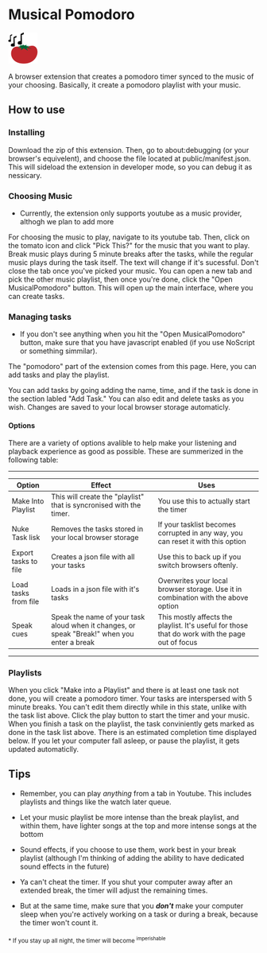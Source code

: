 # Musical Pomodoro

![tomato with music notes](public/favicon.svg)

A browser extension that creates a pomodoro timer synced to the music of your choosing.
Basically, it create a pomodoro playlist with your music.

## How to use

### Installing

Download the zip of this extension. Then, go to about:debugging (or your browser's equivelent), and choose the file located at public/manifest.json.
This will sideload the extension in developer mode, so you can debug it as nessicary.

### Choosing Music

* Currently, the extension only supports youtube as a music provider, althogh we plan to add more

For choosing the music to play, navigate to its youtube tab. Then, click on the tomato icon and click "Pick This?" for the music that you want to play. 
Break music plays during 5 minute breaks after the tasks, while the regular music plays during the task itself.
The text will change if it's sucessful. Don't close the tab once you've picked your music.
You can open a new tab and pick the other music playlist, then once you're done, click the "Open MusicalPomodoro" button. 
This will open up the main interface, where you can create tasks.

### Managing tasks

* If you don't see anything when you hit the "Open MusicalPomodoro" button, make sure that you have javascript enabled (if you use NoScript or something simmilar).

The "pomodoro" part of the extension comes from this page. Here, you can add tasks and play the playlist.

You can add tasks by going adding the name, time, and if the task is done in the section labled "Add Task."
You can also edit and delete tasks as you wish. Changes are saved to your local browser storage automaticly.

#### Options

There are a variety of options avalible to help make your listening and playback experience as good as possible.
These are summerized in the following table:

____________________
|Option|Effect|Uses|
|-----|--------|--------
Make Into Playlist|This will create the "playlist" that is syncronised with the timer.|You use this to actually start the timer
Nuke Task lisk|Removes the tasks stored in your local browser storage|If your tasklist becomes corrupted in any way, you can reset it with this option
Export tasks to file|Creates a json file with all your tasks|Use this to back up if you switch browsers oftenly.
Load tasks from file|Loads in a json file with it's tasks|Overwrites your local browser storage. Use it in combination with the above option
Speak cues|Speak the name of your task aloud when it changes, or speak "Break!" when you enter a break| This mostly affects the playlist. It's useful for those that do work with the page out of focus
________________

### Playlists

When you click "Make into a Playlist" and there is at least one task not done, you will create a pomodoro timer.
Your tasks are interspersed with 5 minute breaks. You can't edit them directly while in this state, unlike with the task list above.
Click the play button to start the timer and your music. When you finish a task on the playlist, the task conviniently gets marked as done in the task list above.
There is an estimated completion time displayed below. If you let your computer fall asleep, or pause the playlist, it gets updated automaticlly.

## Tips

* Remember, you can play *anything* from a tab in Youtube. This includes playlists and things like the watch later queue.

* Let your music playlist be more intense than the break playlist, and within them, have lighter songs at the top and more intense songs at the bottom

* Sound effects, if you choose to use them, work best in your break playlist (although I'm thinking of adding the ability to have dedicated sound effects in the future)

* Ya can't cheat the timer. If you shut your computer away after an extended break, the timer will adjust the remaining times.

* But at the same time, make sure that you _**don't**_ make your computer sleep when you're actively working on a task or during a break, because the timer won't count it.

<sub> * If you stay up all night, the timer will become <sup>imperishable</sup> </sub> 

